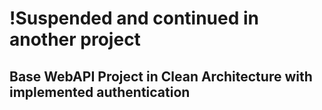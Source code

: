 # !Suspended and continued in another project
## Base WebAPI Project in Clean Architecture with implemented authentication

